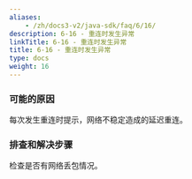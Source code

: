 ```yaml
---
aliases:
    - /zh/docs3-v2/java-sdk/faq/6/16/
description: 6-16 - 重连时发生异常
linkTitle: 6-16 - 重连时发生异常
title: 6-16 - 重连时发生异常
type: docs
weight: 16
---
```



### 可能的原因

每次发生重连时提示，网络不稳定造成的延迟重连。

### 排查和解决步骤

检查是否有网络丢包情况。